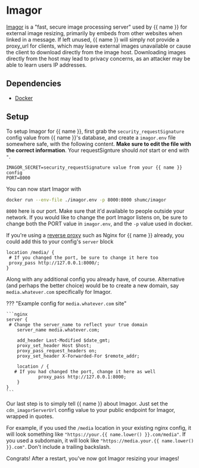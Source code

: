 # Imagor

[Imagor](https://github.com/cshum/imagor) is a "fast, secure image processing server"
used by {{ name }} for external image resizing, primarily by embeds from other websites when linked in a message.
If left unused, {{ name }} will simply not provide a proxy_url for clients, which may leave external images unavailable
or cause the client to download directly from the image host. Downloading images directly from the host may lead to
privacy concerns, as an attacker may be able to learn users IP addresses.

## Dependencies

-   [Docker](https://www.docker.com/)

## Setup

To setup Imagor for {{ name }}, first grab the `security_requestSignature` config value from {{ name }}'s database,
and create a `imagor.env` file somewhere safe, with the following content.
**Make sure to edit the file with the correct information**. Your requestSignture should _not_ start or end with `"`.

```
IMAGOR_SECRET=security_requestSignature value from your {{ name }} config
PORT=8000
```

You can now start Imagor with

```bash
docker run --env-file ./imagor.env -p 8000:8000 shumc/imagor
```

`8000` here is our port. Make sure that it'd available to people outside your network.
If you would like to change the port Imagor listens on, be sure to change both the PORT value in `imagor.env`,
and the `-p` value used in docker.

If you're using a [reverse proxy](../reverseProxy.md) such as Nginx for {{ name }} already, you could add this to your config's `server` block

```nginx
location /media/ {
 # If you changed the port, be sure to change it here too
 proxy_pass http://127.0.0.1:8000/;
}
```

Along with any additional config you already have, of course.
Alternative (and perhaps the better choice) would be to create a new domain, say `media.whatever.com` specifically for Imagor.

??? "Example config for `media.whatever.com` site"

    ```nginx
    server {
     # Change the server_name to reflect your true domain
        server_name media.whatever.com;

        add_header Last-Modified $date_gmt;
        proxy_set_header Host $host;
        proxy_pass_request_headers on;
        proxy_set_header X-Forwarded-For $remote_addr;

        location / {
       # If you had changed the port, change it here as well
                proxy_pass http://127.0.0.1:8000;
        }
    }
    ```

Our last step is to simply tell {{ name }} about Imagor. Just set the `cdn_imagorServerUrl` config value to your public endpoint for Imagor, wrapped in quotes.

For example, if you used the `/media` location in your existing nginx config, it will look something like `"https://your.{{ name.lower() }}.com/media"`.
If you used a subdomain, it will look like `"https://media.your.{{ name.lower() }}.com"`.
Don't include a trailing backslash.

Congrats! After a restart, you've now got Imagor resizing your images!

